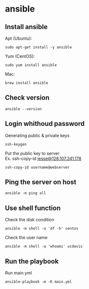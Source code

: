 # ansible
## Install ansible
Apt (Ubuntu):  
```
sudo apt-get install -y ansible
```

Yum (CentOS): 
```
sudo yum install ansible
```
Mac: 
```
brew install ansible
```

## Check version
```
ansible --version
```

## Login whithoud password
Generating public & private keys
```
ssh-keygen
```
Put the public key to server <br />
Ex. ssh-copy-id jesse@128.107.241.178
```
ssh-copy-id username@webserver
```

## Ping the server on host
```
ansible -m ping all
```

## Use shell function
Check the disk condition
```
ansible -m shell -a 'df -h' centos
```
Check the user name
```
ansible -m shell -a 'whoami' ucdavis
```

## Run the playbook
Run main.yml
```
ansible-playbook -m -K main.yml
```
